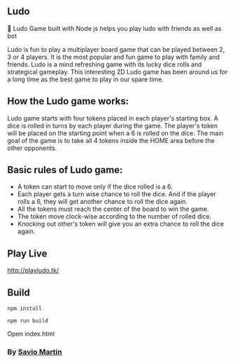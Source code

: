 ## Ludo
🎲 Ludo Game built with Node js helps you play ludo with friends as well as bot

Ludo is fun to play a multiplayer board game that can be played between 2, 3 or 4 players. It is the most popular and fun game to play with family and friends. Ludo is a mind refreshing game with its lucky dice rolls and strategical gameplay. This interesting 2D Ludo game has been around us for a long time as the best game to play in our spare time.

## How the Ludo game works:
Ludo game starts with four tokens placed in each player's starting box. A dice is rolled in turns by each player during the game. The player's token will be placed on the starting point when a 6 is rolled on the dice. The main goal of the game is to take all 4 tokens inside the HOME area before the other opponents.

## Basic rules of Ludo game:
  - A token can start to move only if the dice rolled is a 6.
  - Each player gets a turn wise chance to roll the dice. And if the player rolls a 6, they will get another chance to roll the dice again.
  - All the tokens must reach the center of the board to win the game.
  - The token move clock-wise according to the number of rolled dice.
  - Knocking out other's token will give you an extra chance to roll the dice again.

## Play Live
http://playludo.tk/

## Build
```
npm install
```
```
npm run build
```
Open index.html

### By <a href="https://instagram.com/teen_developer">Savio Martin</a>
